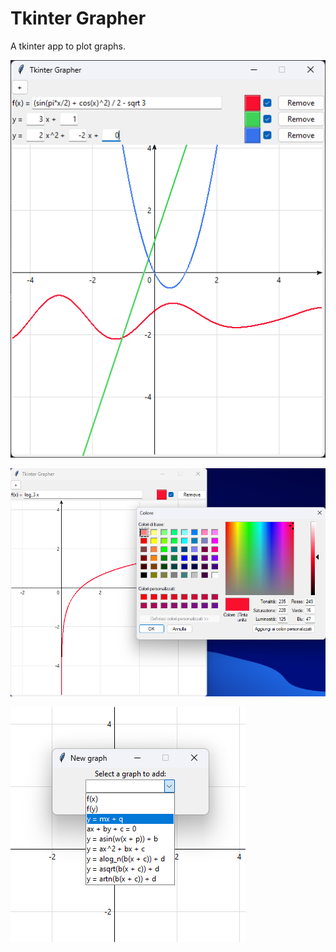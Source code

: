 # Tkinter Grapher

A tkinter app to plot graphs.

![](https://raw.githubusercontent.com/TheSilvered/TkinterGrapher/main/media/example_1.png)

![](https://raw.githubusercontent.com/TheSilvered/TkinterGrapher/main/media/example_2.png)

![](https://raw.githubusercontent.com/TheSilvered/TkinterGrapher/main/media/example_3.png)

